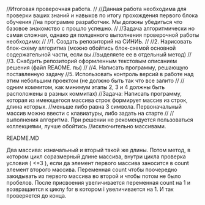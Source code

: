 //Итоговая проверочная работа.
//
//Данная работа необходима для проверки ваших знаний и навыков по итогу прохождения первого блока обучения
//на программе разработчик. Мы должны убедиться что базовое знакомство с прошло успешно.
//
//Задача алгоритмически но самая сложная, однако дя полценного выполнения проверочной работы необходимо:
//
//1. Создать репозиторий на СИНИЬ.
//
//2. Нарисовать блок-схему алгоритма (можно обойтись блок-схемой основной содержательной части, если вы
//выделяете ее в отдельный метод)
//
//3. Снабдить репозиторий оформленным текстовым описанием решения (файл RЕАОМЕ. пы)
//
//4. Написать программу, решающую поставленную задачу
//5. Использовать контроль версий в работе над этим небольшим проектом (не должно быть так что все залито
//
//одним коммитом, как минимум этапы 2, 3 и 4 должны быть расположены в разных коммитах)
//Задача: Написать программу, которая из имеющегося массива строк формирует массив из строк, длина которых.
//меньше либо равна 3 символа. Первоначальный массив можно ввести с клавиатуры, либо задать на старте
//
//выполнения алгоритма. При решении не рекомендуется пользоваться коллекциями, лучше обойтись
//исключительно массивами.

RЕАDME.MD

Два массива: изначальный и вторый такой же длины. Потом метод, в котором цикл соразмерный длине массива, внутри цикла проверка условия ( <=3 ), если да элемент первого массива заносится в count элемент второго массива. Переменная count чтобы поочередно закидывать из первого массива во второй и чтобы потом не было пробелов. После присвоения увеличивается переменная count на 1 и возвращается к циклу for в котором i увеличивается на 1. И так проверяется до конца.
